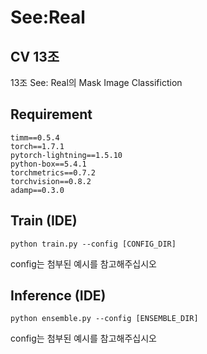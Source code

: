 # See:Real
## CV 13조
13조 See: Real의 Mask Image Classifiction


## Requirement
```
timm==0.5.4
torch==1.7.1
pytorch-lightning==1.5.10
python-box==5.4.1
torchmetrics==0.7.2
torchvision==0.8.2
adamp==0.3.0
```

## Train (IDE)
```
python train.py --config [CONFIG_DIR]
```
config는 첨부된 예시를 참고해주십시오

## Inference (IDE)
```
python ensemble.py --config [ENSEMBLE_DIR]
```
config는 첨부된 예시를 참고해주십시오
